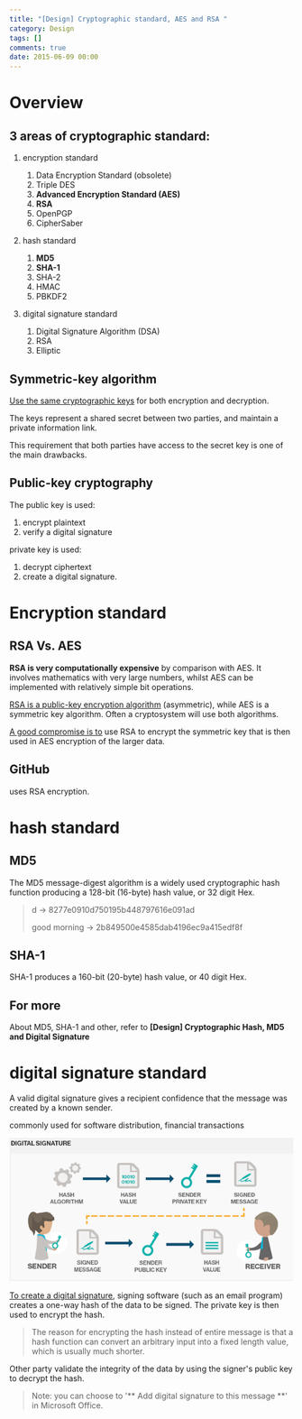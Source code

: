 ```yaml
---
title: "[Design] Cryptographic standard, AES and RSA "
category: Design
tags: []
comments: true
date: 2015-06-09 00:00
---
```



# Overview

## 3 areas of cryptographic standard:

1. encryption standard

   1. Data Encryption Standard (obsolete)
   1. Triple DES
   1. **Advanced Encryption Standard (AES)**
   1. **RSA**
   1. OpenPGP
   1. CipherSaber

1. hash standard

   1. **MD5**
   1. **SHA-1**
   1. SHA-2
   1. HMAC
   1. PBKDF2

1. digital signature standard

   1. Digital Signature Algorithm (DSA)
   1. RSA
   1. Elliptic

## Symmetric-key algorithm

[Use the same cryptographic keys](http://en.wikipedia.org/wiki/Symmetric-key_algorithm) for both encryption and decryption.

The keys represent a shared secret between two parties, and maintain a private information link.

This requirement that both parties have access to the secret key is one of the main drawbacks.

## Public-key cryptography

The public key is used:

1. encrypt plaintext
1. verify a digital signature

private key is used:

1. decrypt ciphertext
1. create a digital signature.

# Encryption standard

## RSA Vs. AES

**RSA is very computationally expensive** by comparison with AES. It involves mathematics with very large numbers, whilst AES can be implemented with relatively simple bit operations.

[RSA is a public-key encryption algorithm](http://security.stackexchange.com/questions/10949/encryption-should-i-be-using-rsa-or-aes) (asymmetric), while AES is a symmetric key algorithm. Often a cryptosystem will use both algorithms.

[A good compromise is to](http://stackoverflow.com/questions/13238674/aes-vs-rsa-to-encrypt-large-size-of-data) use RSA to encrypt the symmetric key that is then used in AES encryption of the larger data.

## GitHub

uses RSA encryption.

# hash standard

## MD5

The MD5 message-digest algorithm is a widely used cryptographic hash function producing a 128-bit (16-byte) hash value, or 32 digit Hex.

> d -> 8277e0910d750195b448797616e091ad
>
> good morning -> 2b849500e4585dab4196ec9a415edf8f

## SHA-1

SHA-1 produces a 160-bit (20-byte) hash value, or 40 digit Hex.

## For more

About MD5, SHA-1 and other, refer to **[Design] Cryptographic Hash, MD5 and Digital Signature**

# digital signature standard

A valid digital signature gives a recipient confidence that the message was created by a known sender.

commonly used for software distribution, financial transactions

![](/images/digital_signature.png)

[To create a digital signature](http://searchsecurity.techtarget.com/definition/digital-signature), signing software (such as an email program) creates a one-way hash of the data to be signed. The private key is then used to encrypt the hash.

> The reason for encrypting the hash instead of entire message is that a hash function can convert an arbitrary input into a fixed length value, which is usually much shorter.

Other party validate the integrity of the data by using the signer's public key to decrypt the hash.

> Note: you can choose to '** Add digital signature to this message **' in Microsoft Office.
